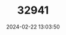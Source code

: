 ---
title: "32941"
category: "Gonystylus bancanus"
draft: false
date: 2024-02-22 13:03:50
languages:
  Indonesian: ["Gaharu Buaya", "Ramin Telur"]
  Malay: ["Ramin telur"]
---